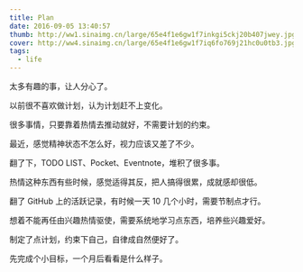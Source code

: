 ```yaml
---
title: Plan
date: 2016-09-05 13:40:57
thumb: http://ww1.sinaimg.cn/large/65e4f1e6gw1f7inkgi5ckj20b407jwey.jpg
cover: http://ww4.sinaimg.cn/large/65e4f1e6gw1f7iq6fo769j21hc0u0tb3.jpg
tags:
  - life
---
```


太多有趣的事，让人分心了。

<!-- more -->


以前很不喜欢做计划，认为计划赶不上变化。

很多事情，只要靠着热情去推动就好，不需要计划的约束。

最近，感觉精神状态不怎么好，视力应该又差了不少。

翻了下，TODO LIST、Pocket、Eventnote，堆积了很多事。

热情这种东西有些时候，感觉适得其反，把人搞得很累，成就感却很低。

翻了 GitHub 上的活跃记录，有时候一天 10 几个小时，需要节制点才行。

想着不能再任由兴趣热情驱使，需要系统地学习点东西，培养些兴趣爱好。

制定了点计划，约束下自己，自律成自然便好了。

先完成个小目标，一个月后看看是什么样子。

